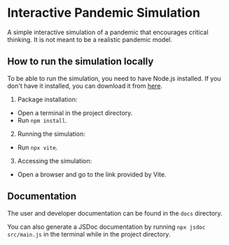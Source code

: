 # Interactive Pandemic Simulation

A simple interactive simulation of a pandemic that encourages critical thinking. It is not meant to
be a realistic pandemic model.

## How to run the simulation locally

To be able to run the simulation, you need to have Node.js installed. If you don't have it installed,
you can download it from [here](https://nodejs.org/).

1. Package installation:
- Open a terminal in the project directory.
- Run `npm install`.

2. Running the simulation:
- Run `npx vite`.

3. Accessing the simulation:
- Open a browser and go to the link provided by Vite.

## Documentation

The user and developer documentation can be found in the `docs` directory.

You can also generate a JSDoc documentation by running `npx jsdoc src/main.js` in the terminal while in the project directory.